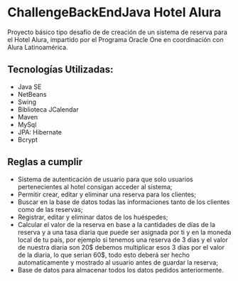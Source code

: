 <h1>ChallengeBackEndJava Hotel Alura</h1>
Proyecto básico tipo desafío de de creación de un sistema de reserva para el Hotel Alura, impartido por el Programa Oracle One en coordinación con Alura Latinoamérica.

<h2>Tecnologías Utilizadas:</h2>
<ul>
  <li>Java SE</li>
  <li>NetBeans</li>
  <li>Swing</li>
  <li>Biblioteca JCalendar</li>
  <li>Maven</li>
  <li>MySql</li>
  <li>JPA: Hibernate</li>
  <li>Bcrypt</li>
</ul>

<h2>Reglas a cumplir</h2>
<ul>
  <li>Sistema de autenticación de usuario para que solo usuarios pertenecientes al hotel consigan acceder al sistema;</li>
  <li>Permitir crear, editar y eliminar una reserva para los clientes;</li>
  <li>Buscar en la base de datos todas las informaciones tanto de los clientes como de las reservas;</li>
  <li>Registrar, editar y eliminar datos de los huéspedes;</li>
  <li>Calcular el valor de la reserva en base a la cantidades de días de la reserva y a una tasa diaria que puede ser asignada por ti y en la moneda local de tu país, por ejemplo si tenemos una reserva de 3 dias y el valor de nuestra diaria son 20$ debemos multiplicar esos 3 dias por el valor de la diaria, lo que serian 60$, todo esto deberá ser hecho automaticamente y mostrado al usuario antes de guardar la reserva;</li>
  <li>Base de datos para almacenar todos los datos pedidos anteriormente.</li>
</ul>



